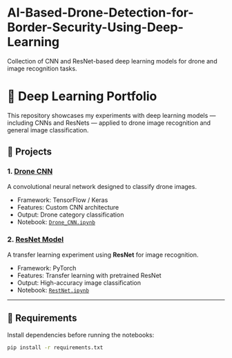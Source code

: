 # AI-Based-Drone-Detection-for-Border-Security-Using-Deep-Learning
Collection of CNN and ResNet-based deep learning models for drone and image recognition tasks.

# 🧠 Deep Learning Portfolio

This repository showcases my experiments with deep learning models — including CNNs and ResNets — applied to drone image recognition and general image classification.

## 📁 Projects

### 1. [Drone CNN](Drone_CNN/)
A convolutional neural network designed to classify drone images.

- Framework: TensorFlow / Keras  
- Features: Custom CNN architecture  
- Output: Drone category classification  
- Notebook: [`Drone_CNN.ipynb`](Drone_CNN/Drone_CNN.ipynb)

### 2. [ResNet Model](RestNet/)
A transfer learning experiment using **ResNet** for image recognition.

- Framework: PyTorch  
- Features: Transfer learning with pretrained ResNet  
- Output: High-accuracy image classification  
- Notebook: [`RestNet.ipynb`](RestNet/RestNet.ipynb)

---

## 🧩 Requirements
Install dependencies before running the notebooks:

```bash
pip install -r requirements.txt

